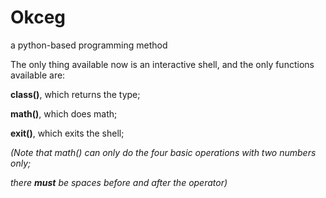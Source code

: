 Okceg
=====

a python-based programming method

The only thing available now is an interactive shell, and the only functions available are:

<strong>class()</strong>, which returns the type;

<strong>math()</strong>, which does math;

<strong>exit()</strong>, which exits the shell;

<em>(Note that math() can only do the four basic operations with two numbers only;</em>

<em>there <strong>must</strong> be spaces before and after the operator)</em>
